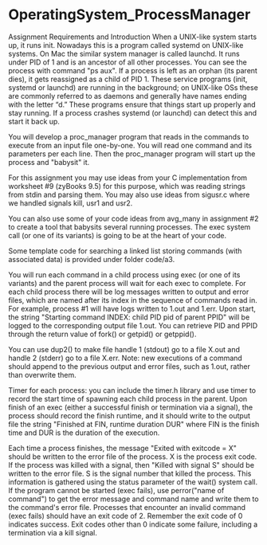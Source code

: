 # OperatingSystem_ProcessManager

Assignment Requirements and Introduction
When a UNIX-like system starts up, it runs init. Nowadays this is a program called systemd on UNIX-like systems. On Mac the similar system manager is called launchd. It runs under PID of 1 and is an ancestor of all other processes. You can see the process with command "ps aux". If a process is left as an orphan (its parent dies), it gets reassigned as a child of PID 1. These service programs (init, systemd or launchd) are running in the background; on UNIX-like OSs these are commonly referred to as daemons and generally have names ending with the letter “d.” These programs ensure that things start up properly and stay running.  If a process crashes systemd (or launchd) can detect this and start it back up.

You will develop a proc_manager program that reads in the commands to execute from an input file one-by-one. You will read one command and its parameters per each line. Then the proc_manager program will start up the process and "babysit" it.

For this assignment you may use ideas from your C implementation from worksheet #9 (zyBooks 9.5) for this purpose, which was reading strings from stdin and parsing them. You may also use ideas from sigusr.c where we handled signals kill, usr1 and usr2.

You can also use some of your code ideas from avg_many in assignment #2 to create a tool that babysits several running processes. The exec system call (or one of its variants) is going to be at the heart of your code.

Some template code for searching a linked list storing commands (with associated data) is provided under folder code/a3.

You will run each command in a child process using exec (or one of its variants) and the parent process will wait for each exec to complete. For each child process there will be log messages written to output and error files, which are named after its index in the sequence of commands read in. For example, process #1 will have logs written to 1.out and 1.err. Upon start, the string "Starting command INDEX: child PID pid of parent PPID" will be logged to the corresponding output file 1.out. You can retrieve PID and PPID through the return value of fork() or getpid() or getppid().

You can use dup2() to make file handle 1 (stdout) go to a file X.out and handle 2 (stderr) go to a file X.err. Note: new executions of a command should append to the previous output and error files, such as 1.out, rather than overwrite them.

Timer for each process: you can include the timer.h library and use timer to record the start time of spawning each child process in the parent. Upon finish of an exec (either a successful finish or termination via a signal), the process should record the finish runtime, and it should write to the output file the string "Finished at FIN, runtime duration DUR" where FIN is the finish time and DUR is the duration of the execution.

Each time a process finishes, the message "Exited with exitcode = X" should be written to the error file of the process. X is the process exit code. If the process was killed with a signal, then "Killed with signal S" should be written to the error file. S is the signal number that killed the process. This information is gathered using the status parameter of the wait() system call. If the program cannot be started (exec fails), use perror("name of command") to get the error message and command name and write them to the command's error file. Processes that encounter an invalid command (exec fails) should have an exit code of 2. Remember the exit code of 0 indicates success. Exit codes other than 0 indicate some failure, including a termination via a kill signal.
